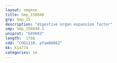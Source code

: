 ```yaml
---
layout: smgene
title: Smp_158840
grp: Smp_15
description: "digestive organ expansion factor"
smp: Smp_158840.1
uniprot: "G4VHX3"
length:  1788
cdd: "COG1110, pfam06862"
kk: K14774
categories: sm
---
```


